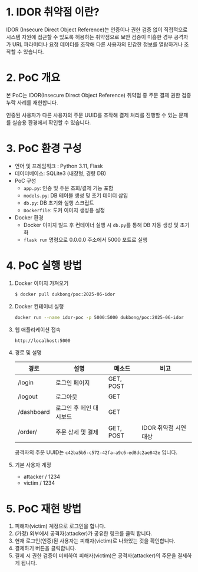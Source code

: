 # 1. IDOR 취약점 이란?

IDOR (Insecure Direct Object Reference)는 인증이나 권한 검증 없이 직접적으로 시스템 자원에 접근할 수 있도록 허용하는 취약점으로 보안 검증이 미흡한 경우 공격자가 URL 파라미터나 요청 데이터를 조작해 다른 사용자의 민감한 정보를 열람하거나 조작할 수 있습니다.

# 2. PoC 개요

본 PoC는 IDOR(Insecure Direct Object Reference) 취약점 중 주문 결제 권한 검증 누락 사례를 재현합니다.

인증된 사용자가 다른 사용자의 주문 UUID를 조작해 결제 처리를 진행할 수 있는 문제를 실습용 환경에서 확인할 수 있습니다.

# 3. PoC 환경 구성

- 언어 및 프레임워크 : Python 3.11, Flask
- 데이터베이스: SQLite3 (내장형, 경량 DB)
- PoC 구성
    - `app.py`: 인증 및 주문 조회/결제 기능 포함
    - `models.py`: DB 테이블 생성 및 초기 데이터 삽입
    - `db.py`: DB 초기화 실행 스크립트
    - `Dockerfile`: 도커 이미지 생성용 설정
- Docker 환경
    - Docker 이미지 빌드 후 컨테이너 실행 시 `db.py`를 통해 DB 자동 생성 및 초기화
    - `flask run` 명령으로 0.0.0.0 주소에서 5000 포트로 실행

# 4. PoC 실행 방법

1. Docker 이미지 가져오기
    
    ```bash
    $ docker pull dukbong/poc:2025-06-idor
    ```
    
2. Docker 컨테이너 실행
    
    ```bash
    docker run --name idor-poc -p 5000:5000 dukbong/poc:2025-06-idor
    ```
    
3. 웹 애플리케이션 접속
    
    ```bash
    http://localhost:5000
    ```
    
4. 경로 및 설명
    
    
    | 경로 | 설명 | 메소드 | 비고 |
    | --- | --- | --- | --- |
    | /login | 로그인 페이지 | GET, POST |  |
    | /logout | 로그아웃 | GET |  |
    | /dashboard | 로그인 후 메인 대시보드 | GET |  |
    | /order/<uuid> | 주문 상세 및 결제 | GET, POST | IDOR 취약점 시연 대상 |
    
    공격자의 주문 UUID는 `c42ba5b5-c572-42fa-a9c6-ed8dc2ae842e` 입니다.
    
5. 기본 사용자 계정
    - attacker / 1234
    - victim / 1234

# 5. PoC 재현 방법

1. 피해자(victim) 계정으로 로그인을 합니다.
2. (가정) 외부에서 공격자(attacker)가 공유한 링크를 클릭 합니다.
3. 현재 로그인(인증)된 사용자는 피해자(victim)로 나와있는 것을 확인합니다.
4. 결제하기 버튼을 클릭합니다.
5. 결제 시 권한 검증이 미비하여 피해자(victim)은 공격자(attacker)의 주문을 결제하게 됩니다.
